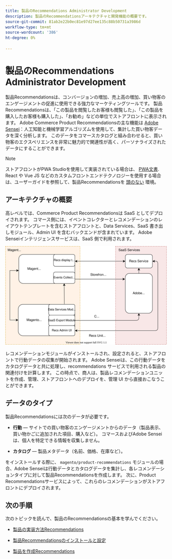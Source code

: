 ```yaml
---
title: 製品のRecommendations Administrator Development
description: 製品のRecommendationsアーキテクチャと開発機能の概要です。
source-git-commit: 81ab2e22b0ec81e97d27ee135c88b50731a3986d
workflow-type: tm+mt
source-wordcount: '386'
ht-degree: 0%

---
```


# 製品のRecommendations Administrator Development

製品Recommendationsは、コンバージョンの増加、売上高の増加、買い物客のエンゲージメントの促進に使用できる強力なマーケティングツールです。 製品Recommendationsは、「この製品を閲覧したお客様も閲覧した」、「この製品を購入したお客様も購入した」、「お勧め」などの単位でストアフロントに表示されます。 Adobe Commerce Product Recommendationsの主な機能は [Adobe Sensei](https://www.adobe.com/sensei.html)：人工知能と機械学習アルゴリズムを使用して、集計した買い物客データを深く分析します。 このデータをコマースカタログと組み合わせると、買い物客のエクスペリエンスを非常に魅力的で関連性が高く、パーソナライズされたデータにすることができます。

>[!NOTE]
>
>ストアフロントがPWA Studioを使用して実装されている場合は、 [PWA文書](https://developer.adobe.com/commerce/pwa-studio/integrations/product-recommendations/). React や Vue JS などのカスタムフロントエンドテクノロジーを使用する場合は、ユーザーガイドを参照して、製品Recommendationsを [頭のない](headless.md) 環境。

## アーキテクチャの概要

高レベルでは、Commerce Product Recommendationsは SaaS としてデプロイされます。 コマース側には、イベントコレクターとレコメンデーションのレイアウトテンプレートを含むストアフロントと、Data Services、SaaS 書き出しモジュール、Admin UI を含むバックエンドが含まれています。 Adobe Senseiインテリジェンスサービスは、SaaS 側で利用されます。

![製品レコメンデーションのアーキテクチャ図](assets/arch-diag-sensei.svg)

レコメンデーションモジュールがインストールされ、設定されると、ストアフロントで行動データの収集が開始されます。 Adobe Senseiは、この行動データをカタログデータと共に処理し、recommendations サービスで利用される製品の関連付けを計算します。 この時点で、商人は、製品レコメンデーションユニットを作成、管理、ストアフロントへのデプロイを、管理 UI から直接おこなうことができます。

## データのタイプ

製品Recommendationsには次のデータが必要です。

- **行動**  — サイトでの買い物客のエンゲージメントからのデータ（製品表示、買い物かごに追加された項目、購入など）。 コマースおよびAdobe Senseiは、個人を特定できる情報を収集しません。

- **カタログ**  — 製品メタデータ（名前、価格、在庫など）。

をインストールする際に、 `magento/product-recommendations` モジュールの場合、Adobe Senseiは行動データとカタログデータを集計し、各レコメンデーションタイプに対して製品Recommendationsを作成します。 次に、Product Recommendationsサービスによって、これらのレコメンデーションがストアフロントにデプロイされます。

## 次の手順

次のトピックを読んで、製品のRecommendationsの基本を学んでください。

- [製品の実装方法Recommendations](implementation-workflow.md)

- [製品Recommendationsのインストールと設定](install-configure.md)

- [製品を作成Recommendations](create.md)
